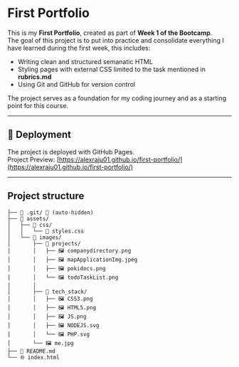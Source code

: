 # First Portfolio

This is my **First Portfolio**, created as part of **Week 1 of the Bootcamp**.  
The goal of this project is to put into practice and consolidate everything I have learned during the first week, this includes:

- Writing clean and structured semanatic HTML
- Styling pages with external CSS limited to the task mentioned in **rubrics.md**
- Using Git and GitHub for version control

The project serves as a foundation for my coding journey and as a starting point for this course.

---

## 🚀 Deployment

The project is deployed with GitHub Pages.  
Project Preview: [https://alexraju01.github.io/first-portfolio/](https://alexraju01.github.io/first-portfolio/)

---

## Project structure

```
├── 📁 .git/ 🚫 (auto-hidden)
├── 📁 assets/
│   ├── 📁 css/
│   │   └── 🎨 styles.css
│   └── 📁 images/
│       ├── 📁 projects/
│       │   ├── 🖼️ companydirectory.png
│       │   ├── 🖼️ mapApplicationImg.jpeg
│       │   ├── 🖼️ pokidocs.png
│       │   └── 🖼️ todoTaskList.png
│       │   
│       ├── 📁 tech_stack/
│       │   ├── 🖼️ CSS3.png
│       │   ├── 🖼️ HTML5.png
│       │   ├── 🖼️ JS.png
│       │   ├── 🖼️ NODEJS.svg
│       │   └── 🖼️ PHP.svg
│       └── 🖼️ me.jpg
├── 📖 README.md
└── 🌐 index.html
```
